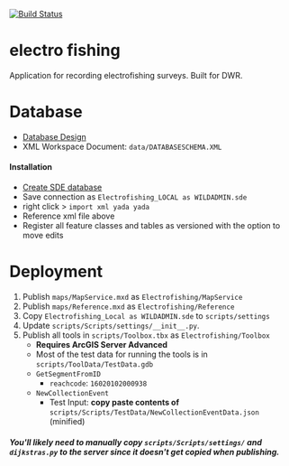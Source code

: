 [![Build Status](https://travis-ci.org/agrc/electrofishing.svg?branch=master)](https://travis-ci.org/agrc/electrofishing)

# electro fishing
Application for recording electrofishing surveys. Built for DWR.

# Database
- [Database Design](https://docs.google.com/spreadsheets/d/1_LhNljqvb9GMxpMWlx_CnQo9FuZ5MNwoO3jzTORcxn0/edit#gid=0)
- XML Workspace Document: `data/DATABASESCHEMA.XML`

#### Installation
- [Create SDE database](http://wiki.agrc.utah.gov/sql-server-set-up-on-dev-machine/)
- Save connection as `Electrofishing_LOCAL as WILDADMIN.sde`
- right click > `import xml yada yada`
- Reference xml file above
- Register all feature classes and tables as versioned with the option to move edits

# Deployment
1. Publish `maps/MapService.mxd` as `Electrofishing/MapService`
1. Publish `maps/Reference.mxd` as `Electrofishing/Reference`
1. Copy `Electrofishing_Local as WILDADMIN.sde` to `scripts/settings`
1. Update `scripts/Scripts/settings/__init__.py`.
1. Publish all tools in `scripts/Toolbox.tbx` as `Electrofishing/Toolbox`
    - **Requires ArcGIS Server Advanced**
    - Most of the test data for running the tools is in `scripts/ToolData/TestData.gdb`
    - `GetSegmentFromID`
        - `reachcode`: `16020102000938`
    - `NewCollectionEvent`
        - Test Input: **copy paste contents of** `scripts/Scripts/TestData/NewCollectionEventData.json` (minified)

##### You'll likely need to manually copy `scripts/Scripts/settings/` and `dijkstras.py` to the server since it doesn't get copied when publishing.
